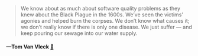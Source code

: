 > We know about as much about software quality problems as they knew about the Black Plague in the 1600s. We’ve seen the victims’ agonies and helped burn the corpses. We don’t know what causes it; we don’t really know if there is only one disease. We just suffer — and keep pouring our sewage into our water supply.
  #### —Tom Van Vleck [:scroll:](http://quotes.stormconsultancy.co.uk/quotes/26)